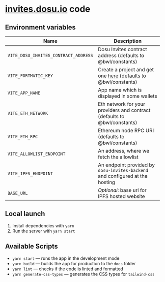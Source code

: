# [invites.dosu.io](https://invites.dosu.io) code

## Environment variables

| Name                                 | Description                                                                                        |
| ------------------------------------ | -------------------------------------------------------------------------------------------------- |
| `VITE_DOSU_INVITES_CONTRACT_ADDRESS` | Dosu Invites contract address (defaults to @bwl/constants)                                         |
| `VITE_FORTMATIC_KEY`                 | Create a project and get one [here](https://dashboard.fortmatic.com/) (defaults to @bwl/constants) |
| `VITE_APP_NAME`                      | App name which is displayed in some wallets                                                        |
| `VITE_ETH_NETWORK`                   | Eth network for your providers and contract (defaults to @bwl/constants)                           |
| `VITE_ETH_RPC`                       | Ethereum node RPC URI (defaults to @bwl/constants)                                                 |
| `VITE_ALLOWLIST_ENDPOINT`            | An address, where we fetch the allowlist                                                           |
| `VITE_IPFS_ENDPOINT`                 | An endpoint provided by `dosu-invites-backend` and configured at the hosting                       |
| `BASE_URL`                           | _Optional_: base url for IPFS hosted website                                                       |

## Local launch

1. Install dependencies with `yarn`
2. Run the server with `yarn start`

## Available Scripts

- `yarn start` — runs the app in the development mode
- `yarn build` — builds the app for production to the `docs` folder
- `yarn lint` — checks if the code is linted and formatted
- `yarn generate-css-types` — generates the CSS types for `tailwind-css`
